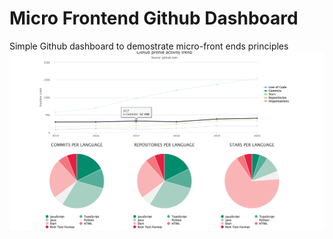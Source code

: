 # Micro Frontend Github Dashboard
Simple Github dashboard to demostrate micro-front ends principles
![alt text](https://github.com/anjy-07/micro-frontend/blob/react-profile/Dashboard.png)
